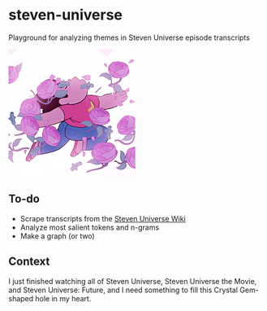 # steven-universe
Playground for analyzing themes in Steven Universe episode transcripts

![Steven Universe](steven_universe_gif.gif)

## To-do
- Scrape transcripts from the [Steven Universe Wiki](https://steven-universe.fandom.com/wiki/Category:Transcripts)
- Analyze most salient tokens and n-grams
- Make a graph (or two)

## Context
I just finished watching all of Steven Universe, Steven Universe the Movie, and Steven Universe: Future, and I need something to fill this Crystal Gem-shaped hole in my heart.
